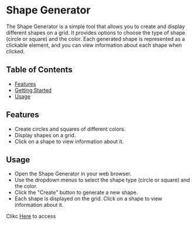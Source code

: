 # Shape Generator

The Shape Generator is a simple tool that allows you to create and display different shapes on a grid. It provides options to choose the type of shape (circle or square) and the color. Each generated shape is represented as a clickable element, and you can view information about each shape when clicked.

## Table of Contents

- [Features](#features)
- [Getting Started](#getting-started)
- [Usage](#usage)

## Features

- Create circles and squares of different colors.
- Display shapes on a grid.
- Click on a shape to view information about it.

## Usage
- Open the Shape Generator in your web browser.
- Use the dropdown menus to select the shape type (circle or square) and the color.
- Click the "Create" button to generate a new shape.
- Each shape is displayed on the grid. Click on a shape to view information about it.

Clikc [Here](https://alejopc7410.github.io/shapes-generator/) to access

